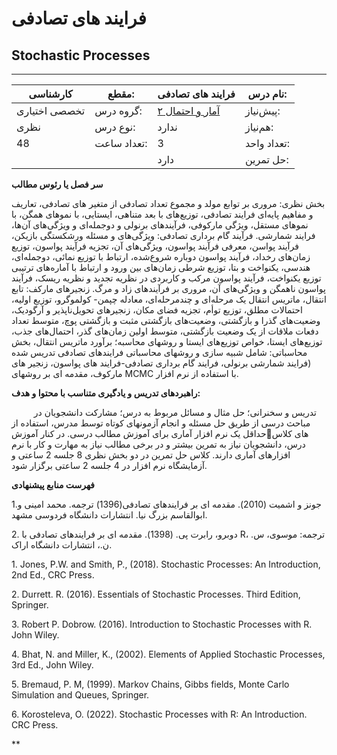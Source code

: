 # فرایند های تصادفی
## Stochastic Processes
_______________________________________________________________________________
| کارشناسی      | مقطع:       | فرایند های تصادفی                                               | نام درس:    |
| ------------- | ----------- | --------------------------------------------------------------- | ----------- |
| تخصصی اختیاری | گروه درس:   | [آمار و احتمال ۲](../elective/Probability-and-Statistics-II.md) | پیش‌نیاز:   |
| نظری          | نوع درس:    | ندارد                                                           | هم‌نیاز:    |
| 48            | تعداد ساعت: | 3                                                               | تعداد واحد: |
|               |             |  دارد                                                           | حل تمرین:   |

**سر فصل یا رئوس مطالب**

بخش نظری: مروری بر توابع مولد  و مجموع تعداد تصادفی از متغیر های تصادفی، تعاریف و مفاهیم پایه‌ای  فرایند تصادفی،  توزیع‌های با بعد متناهی، ایستایی، با نموهای همگن، با نموهای مستقل، ویژگی مارکوفی، فرآیندهای برنولی و دوجمله‌ای و ویژگی‌های آن‌ها، فرایند شمارشی. فرآیند گام برداری تصادفی: ویژگی‌های و مسئله ورشکستگی بازیکن،   فرآیند پواسن، معرفی فرآیند پواسون، ویژگی‌های  آن، تجزیه فرآیند پواسون، توزیع زمان‌های رخداد، فرآیند پواسون دوباره شروع‌شده، ارتباط با توزیع نمائی، دوجمله‌ای، هندسی، یکنواخت و بتا، توزیع شرطی زمان‌های بین ورود و ارتباط با آماره‌های ترتیبی توزیع یکنواخت،  فرآیند پواسون مرکب و کاربردی در نظریه تجدید و نظریه ریسک، فرآیند پواسون ناهمگن و ویژگی‌های آن، مروری بر فرآیندهای زاد و مرگ. زنجیرهای مارکف: تابع انتقال، ماتریس انتقال یک مرحله‌ای و چندمرحله‌ای، معادله چپمن- کولموگرو،  توزیع اولیه، احتمالات مطلق، توزیع توأم، تجزیه فضای مکان، زنجیرهای تحویل‌ناپذیر و آرگودیک، وضعیت‌های گذرا و بازگشتی، وضعیت‌های بازگشتی مثبت و بازگشتی پوچ، متوسط تعداد دفعات ملاقات از یک وضعیت بازگشتی،  متوسط اولین زمان‌های گذر، احتمال‌های جذب، توزیع‌های ایستا، خواص توزیع‌های ایستا و روشهای محاسبه؛  برآورد ماتریس انتقال، بخش محاسباتی: <a name="_hlk86305627"></a>شامل شبیه سازی و روشهای محاسباتی فرایندهای تصادفی تدریس شده (فرایند شمارشی برنولی،  فرایند گام برداری تصادفی-فرایند های پواسون، زنجیر های مارکوف، مقدمه ای بر روشهای MCMC با استفاده از نرم افزار. 

**راهبردهای تدریس و یادگیری متناسب با محتوا و هدف:**

`     `تدریس و سخنرانی؛ حل مثال و مسائل مربوط به درس؛ مشارکت دانشجویان در مباحث درسی از طریق حل مسئله و انجام آزمونهای کوتاه توسط مدرس، استفاده از حداقل یک نرم افزار آماری برای آموزش مطالب درسی. در کنار آموزشهای کلاس درس، دانشجویان نیاز  به تمرین بیشتر و در برخی مطالب نیاز به مهارت و کار با نرم افزارهای آماری دارند. کلاس حل تمرین در دو بخش نظری 8 جلسه 2 ساعتی و آزمایشگاه نرم افزار در 4 جلسه 2 ساعتی برگزار شود. 

**فهرست منابع پیشنهادی**

1\.جونز و اشمیت (2010). مقدمه ای بر فرایندهای تصادفی(1396) ترجمه. محمد امینی و ابوالقاسم بزرگ نیا. انتشارات دانشگاه فردوسی مشهد.

2\. دوبرو، رابرت پی. (1398). مقدمه ای بر فرایندهای تصادفی با R، ترجمه: موسوی، س. ن.، انتشارات دانشگاه اراک. 

1\. Jones, P.W. and Smith, P., (2018). Stochastic Processes: An Introduction, 2nd Ed., CRC Press.

2\. Durrett. R. (2016). Essentials of Stochastic Processes. Third Edition, Springer. 

3\. Robert P. Dobrow. (2016). Introduction to Stochastic Processes with R. John Wiley.

4\. Bhat, N. and Miller, K., (2002). Elements of Applied Stochastic Processes, 3rd Ed., John Wiley.

5\. Bremaud, P. M, (1999). Markov Chains, Gibbs fields, Monte Carlo Simulation and Queues, Springer.

6\. Korosteleva, O. (2022). Stochastic Processes with R: An Introduction. CRC Press.

**
